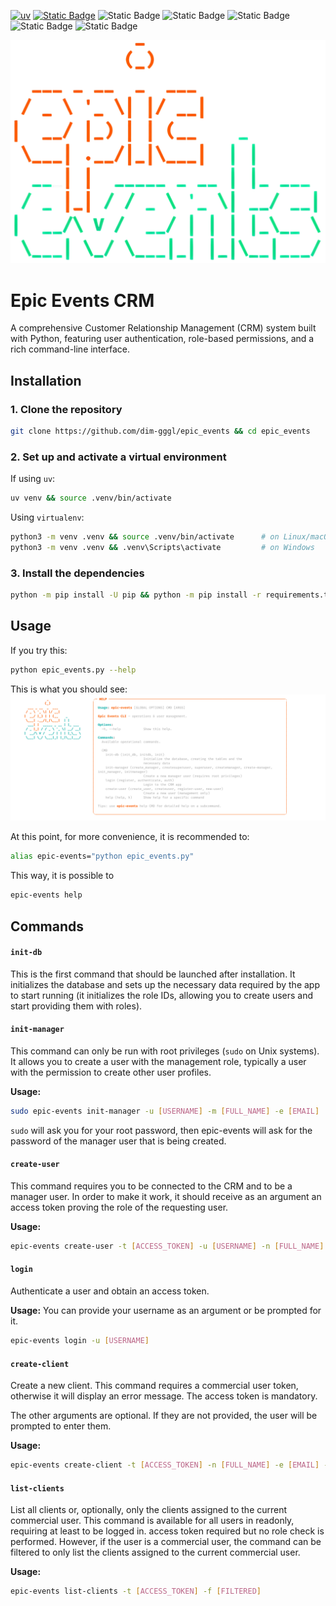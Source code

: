 [![uv](https://img.shields.io/endpoint?url=https://raw.githubusercontent.com/astral-sh/uv/main/assets/badge/v0.json)](https://github.com/astral-sh/uv) [![Static Badge](https://img.shields.io/badge/python-3.10%20|%203.11%20|%203.12%20|%203.13%20|%203.14-%233775A9?style=plastic&logo=python&logoColor=%23FFE569)](https://www.python.org/) ![Static Badge](https://img.shields.io/badge/SQLAlchemy-2.0.83-%23a11b18?logo=SQLAlchemy&logoColor=white) ![Static Badge](https://img.shields.io/badge/PostgreSQL-14.19-%23336690?style=plastic&logo=PostgreSQL&logoColor=white) ![Static Badge](https://img.shields.io/badge/PyJWT-2.10.1-%232980b9?style=plastic&logo=JWT&logoColor=%232980b9) ![Static Badge](https://img.shields.io/badge/Rich-3.8.0-%236ab0de?style=plastic&logo=Rich&logoColor=white) ![Static Badge](https://img.shields.io/badge/sentry--sdk-2.35.1-%23be5db9?style=plastic&logo=Sentry&logoColor=white)


![](./media/epic_events.png)

# Epic Events CRM

A comprehensive Customer Relationship Management (CRM) system built with Python, featuring user authentication, role-based permissions, and a rich command-line interface.

## Installation
### 1. Clone the repository  

```bash
git clone https://github.com/dim-gggl/epic_events && cd epic_events
```

### 2. Set up and activate a virtual environment  
If using `uv`:
```bash
uv venv && source .venv/bin/activate
```

Using `virtualenv`:
```bash
python3 -m venv .venv && source .venv/bin/activate      # on Linux/macOS
python3 -m venv .venv && .venv\Scripts\activate         # on Windows
```

### 3. Install the dependencies  

```bash
python -m pip install -U pip && python -m pip install -r requirements.txt
```

## Usage  

If you try this:
```bash
python epic_events.py --help
```
This is what you should see:
![](media/help_menu.svg)

At this point, for more convenience, it is recommended to:

```bash
alias epic-events="python epic_events.py"
```

This way, it is possible to 

```bash
epic-events help
```

## Commands

#### `init-db`

This is the first command that should be launched after installation. It initializes the database and sets up the necessary data required by the app to start running (it initializes the role IDs, allowing you to create users and start providing them with roles).

#### `init-manager`

This command can only be run with root privileges (`sudo` on Unix systems). It allows you to create a user with the management role, typically a user with the permission to create other user profiles.

**Usage:** 
```bash
sudo epic-events init-manager -u [USERNAME] -m [FULL_NAME] -e [EMAIL]
```
`sudo` will ask you for your root password, then epic-events will ask for the password of the manager user that is being created.

#### `create-user`

This command requires you to be connected to the CRM and to be a manager user. In order to make it work, it should receive as an argument an access token proving the role of the requesting user.

**Usage:** 
```bash
epic-events create-user -t [ACCESS_TOKEN] -u [USERNAME] -n [FULL_NAME] -e [EMAIL] -r [ROLE_ID]
```

#### `login`

Authenticate a user and obtain an access token.

**Usage:**
You can provide your username as an argument or be prompted for it.
```bash
epic-events login -u [USERNAME]
```

#### `create-client`

Create a new client. This command requires a commercial user token, otherwise it will display an error message.
The access token is mandatory.

The other arguments are optional. If they are not provided, the user will be prompted to enter them.

**Usage:**
```bash
epic-events create-client -t [ACCESS_TOKEN] -n [FULL_NAME] -e [EMAIL] -p [PHONE] -c [COMPANY_ID] -d [FIRST_CONTACT_DATE]
```

#### `list-clients`

List all clients or, optionally, only the clients assigned to the current commercial user. 
This command is available for all users in readonly, requiring at least to be logged in.
access token required but no role check is performed.
However, if the user is a commercial user, the command can be filtered to only list the clients assigned to the current commercial user.

**Usage:**
```bash
epic-events list-clients -t [ACCESS_TOKEN] -f [FILTERED]
```